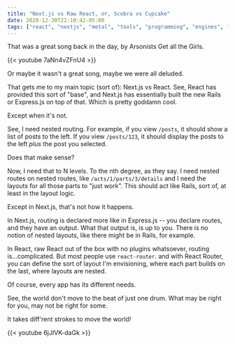 ```yaml
---
title: "Next.js vs Raw React, or, Scobra vs Cupcake"
date: 2020-12-30T22:10:42-05:00
tags: ["react", "nextjs", "metal", "tools", "programming", "engines", "vonnegut"]
---
```


That was a great song back in the day, by Arsonists Get all the Girls.

{{< youtube 7aNn4vZFnU4 >}}

Or maybe it wasn't a great song, maybe we were all deluded.

That gets me to my main topic (sort of): Next.js vs React. See, React has provided this sort of "base", and Next.js has essentially built the new Rails or Express.js on top of that. Which is pretty goddamn cool.

Except when it's not.

See, I need nested routing. For example, if you view `/posts`, it should show a list of posts to the left. If you view `/posts/123`, it should display the posts to the left _plus_ the post you selected.

Does that make sense?

Now, I need that to N levels. To the nth degree, as they say. I need nested routes on nested routes, like `/acts/1/parts/3/details` and I need the layouts for all those parts to "just work". This should act like Rails, sort of, at least in the layout logic.

Except in Next.js, that's not how it happens.

In Next.js, routing is declared more like in Express.js -- you declare routes, and they have an output. What that output is, is up to you. There is no notion of nested layouts, like there might be in Rails, for example.

In React, raw React out of the box with no plugins whatsoever, routing is...complicated. But most people use `react-router`. and with React Router, you can define the sort of layout I'm envisioning, where each part builds on the last, where layouts are nested.

Of course, every app has its different needs.

See, the world don't move to the beat of just one drum. What may be right for you, may not be right for some.

It takes diff'rent strokes to move the world!

{{< youtube 6jJIVK-daGk >}}
